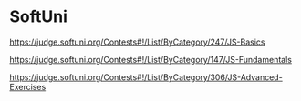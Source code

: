 # SoftUni

https://judge.softuni.org/Contests#!/List/ByCategory/247/JS-Basics

https://judge.softuni.org/Contests#!/List/ByCategory/147/JS-Fundamentals

https://judge.softuni.org/Contests#!/List/ByCategory/306/JS-Advanced-Exercises